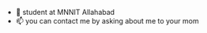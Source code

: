 - 🌱 student at MNNIT Allahabad
- 📫 you can contact me by asking about me to your mom

<!---
shashankcods/shashankcods is a ✨ special ✨ repository because its `README.md` (this file) appears on your GitHub profile.
You can click the Preview link to take a look at your changes.
--->

